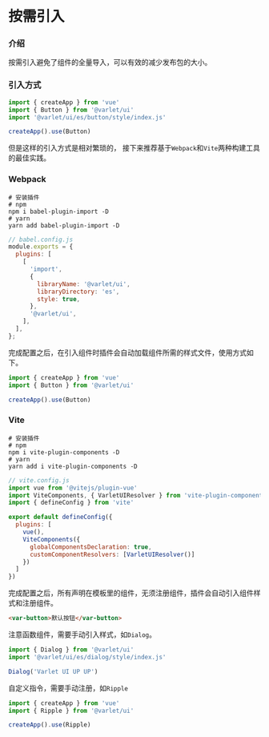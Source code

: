 # 按需引入

### 介绍
按需引入避免了组件的全量导入，可以有效的减少发布包的大小。

### 引入方式

```js
import { createApp } from 'vue'
import { Button } from '@varlet/ui'
import '@varlet/ui/es/button/style/index.js'

createApp().use(Button)
```

但是这样的引入方式是相对繁琐的，
接下来推荐基于`Webpack`和`Vite`两种构建工具的最佳实践。

### Webpack

```shell
# 安装插件
# npm
npm i babel-plugin-import -D 
# yarn
yarn add babel-plugin-import -D
```

```js
// babel.config.js
module.exports = {
  plugins: [
    [
      'import',
      {
        libraryName: '@varlet/ui',
        libraryDirectory: 'es',
        style: true,
      },
      '@varlet/ui',
    ],
  ],
};
```

完成配置之后，在引入组件时插件会自动加载组件所需的样式文件，使用方式如下。

```js
import { createApp } from 'vue'
import { Button } from '@varlet/ui'

createApp().use(Button)
```

### Vite

```shell
# 安装插件
# npm
npm i vite-plugin-components -D
# yarn
yarn add i vite-plugin-components -D
```

```js
// vite.config.js
import vue from '@vitejs/plugin-vue'
import ViteComponents, { VarletUIResolver } from 'vite-plugin-components'
import { defineConfig } from 'vite'

export default defineConfig({
  plugins: [
    vue(),
    ViteComponents({
      globalComponentsDeclaration: true,
      customComponentResolvers: [VarletUIResolver()]
    })
  ]
})
```

完成配置之后，所有声明在模板里的组件，无须注册组件，插件会自动引入组件样式和注册组件。

```html
<var-button>默认按钮</var-button>
```

注意函数组件，需要手动引入样式，如`Dialog`。

```js
import { Dialog } from '@varlet/ui'
import '@varlet/ui/es/dialog/style/index.js'

Dialog('Varlet UI UP UP')
```

自定义指令，需要手动注册，如`Ripple`

```js
import { createApp } from 'vue'
import { Ripple } from '@varlet/ui'

createApp().use(Ripple)
```


